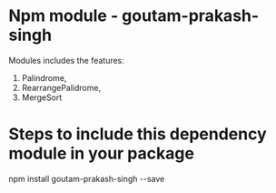 # Npm module - goutam-prakash-singh
Modules includes the features: 
  1) Palindrome, 
  2) RearrangePalidrome, 
  3) MergeSort

# Steps to include this dependency module in your package
npm install goutam-prakash-singh --save
